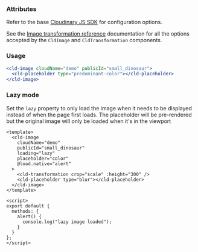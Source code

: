 ### Attributes

Refer to the base [Cloudinary JS SDK](https://github.com/cloudinary/cloudinary_js#configuration) for configuration options.

See the [Image transformation reference](https://cloudinary.com/documentation/image_transformation_reference) documentation for all the options accepted by the `CldImage` and `CldTransformation` components.


### Usage

```jsx
<cld-image cloudName="demo" publicId="small_dinosaur">
  <cld-placeholder type="predominant-color"></cld-placeholder>
</cld-image>
```

### Lazy mode
Set the `lazy` property to only load the image when it needs to be displayed instead of when the page first loads.
The placeholder will be pre-rendered but the original image will only be loaded when it's in the viewport

```vue
<template>
  <cld-image
    cloudName="demo"
    publicId="small_dinosaur"
    loading="lazy"
    placeholder="color"
    @load.native="alert"
  >
    <cld-transformation crop="scale" :height="300" />
    <cld-placeholder type="blur"></cld-placeholder>
  </cld-image>
</template>

<script>
export default {
  methods: {
    alert() {
      console.log("lazy image loaded");
    }
  }
};
</script>
```
